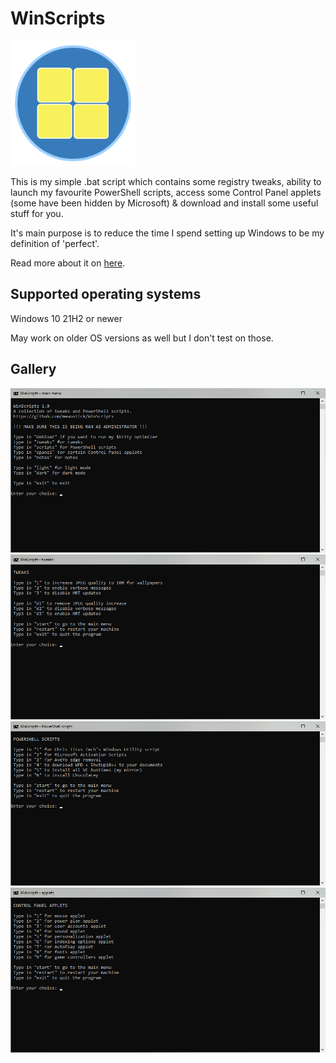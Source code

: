 # WinScripts
<img src="https://github.com/mewostick/WinScripts/blob/main/images/WinScripts.png" width="200" height="200">

This is my simple .bat script which contains some registry tweaks, ability to launch my favourite PowerShell scripts, access some Control Panel applets (some have been hidden by Microsoft) & download and install some useful stuff for you.

It's main purpose is to reduce the time I spend setting up Windows to be my definition of 'perfect'.

Read more about it on <a href="https://catdomeow.xyz/blog/bat-attempt-winscripts" target="_blank">here</a>.

## Supported operating systems
Windows 10 21H2 or newer

May work on older OS versions as well but I don't test on those.

## Gallery
<img src="https://github.com/mewostick/WinScripts/blob/main/gallery/start.png?raw=true">
<img src="https://github.com/mewostick/WinScripts/blob/main/gallery/tweaks.png?raw=true">
<img src="https://github.com/mewostick/WinScripts/blob/main/gallery/scripts.png?raw=true">
<img src="https://github.com/mewostick/WinScripts/blob/main/gallery/applets.png?raw=true">
